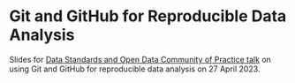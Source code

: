 # Git and GitHub for Reproducible Data Analysis

Slides for [Data Standards and Open Data Community of Practice talk](https://www.eventbrite.co.uk/e/git-and-github-for-reproducible-data-analysis-tickets-558593497187) on using Git and GitHub for reproducible data analysis on 27 April 2023.